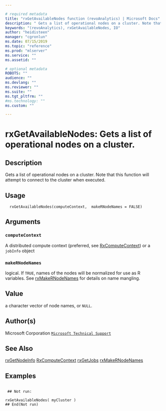 ```yaml
--- 

# required metadata 
title: "rxGetAvailableNodes function (revoAnalytics) | Microsoft Docs" 
description: " Gets a list of operational nodes on a cluster. Note that this function will attempt to connect to the cluster when executed. " 
keywords: "(revoAnalytics), rxGetAvailableNodes, IO" 
author: "heidisteen" 
manager: "cgronlun" 
ms.date: 07/15/2019
ms.topic: "reference" 
ms.prod: "mlserver" 
ms.service: "" 
ms.assetid: "" 

# optional metadata 
ROBOTS: "" 
audience: "" 
ms.devlang: "" 
ms.reviewer: "" 
ms.suite: "" 
ms.tgt_pltfrm: "" 
#ms.technology: "" 
ms.custom: "" 

--- 
```



 # rxGetAvailableNodes:  Gets a list of operational nodes on a cluster.  
 ## Description

Gets a list of operational nodes on a cluster.
Note that this function will attempt to connect to the cluster when executed.



 ## Usage

```   
  rxGetAvailableNodes(computeContext,  makeRNodeNames = FALSE)

```


 ## Arguments



 ### `computeContext`
 A distributed compute context (preferred, see [RxComputeContext](RxComputeContext.md))  or a `jobInfo` object 



 ### `makeRNodeNames`
 logical. If `TRUE`, names of the nodes will be normalized for use  as R variables.  See [rxMakeRNodeNames](rxMakeRNodeNames.md) for details on name mangling. 




 ## Value

a character vector of node names, or `NULL`.

 ## Author(s)

Microsoft Corporation [`Microsoft Technical Support`](https://go.microsoft.com/fwlink/?LinkID=698556&clcid=0x409)



 ## See Also

[rxGetNodeInfo](rxGetNodeInfo.md)
[RxComputeContext](RxComputeContext.md)
[rxGetJobs](rxGetJobs.md)
[rxMakeRNodeNames](rxMakeRNodeNames.md)

 ## Examples

 ```

  ## Not run:

rxGetAvailableNodes( myCluster )
 ## End(Not run) 
```


